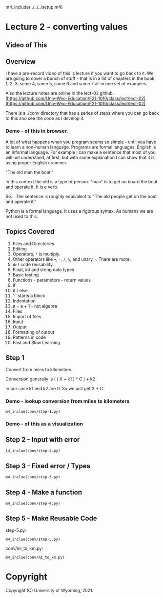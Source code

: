 
m4_include(../../../setup.m4)

# Lecture 2 - converting values

## Video of This 

## Overview

I have a pre-record video of this is lecture if you want to go back
to it.  We are going to cover a bunch of stuff - that is in
a lot of chapters in the book, 1, 2, 3, some 4, some 5, some 6 and
some 7 all in one set of examples.

Also the lecture notes are online in the lect-02 github.
[https://github.com/Univ-Wyo-Education/F21-1010/class/lect/lect-02](https://github.com/Univ-Wyo-Education/F21-1010/class/lect/lect-02)

There is a ./conv directory that has a series of steps where you can 
go back to this and see the code as I develop it.

### Demo - of this in browser.

A lot of what happens when you program seems so simple - until you
have to learn a non-human language.  Programs are formal languages.
English is an informal language.   For example I can make a sentence
that most of you will not understand, at first, but with some explanation
I can show that it is using proper English crammer.

"The old man the boat."

In this context the old is a type of person.  "man" is to get on board
the boat and operate it.  It is a verb.

So... The sentence is roughly equivalent to "The old people get on the
boat and operate it."

Python is a formal language.  It uses a rigorous syntax.   As humans
we are not used to this.  

## Topics Covered

1. Files and Directories
2. Editing
3. Operators, `*` is multiply.
4. Other operators like `+`, `-`, `/`, `%`, and unary `-`.  There are more.
5. `def` code reusability
6. Float, int and string data types
7. Basic testing
8. Functions - parameters - return values
9. if
10. if / else
11. ':' starts a block
12. Indentation
13. a = a + 1 - not algebra
14. Files
15. Import of files
16. Input
17. Output
18. Formatting of output
19. Patterns in code
20. Fast and Slow Learning


## Step 1

Convert from miles to kilometers.

Conversion generally is ( ( X + k1 ) * C ) + k2

In our case k1 and k2 are 0.  So we just get X * C

### Demo - lookup conversion from miles to kilometers

```
m4_inclue(conv/step-1.py)
```

### Demo - of this as a visualization



## Step 2 - Input with error

```
14_inclue(conv/step-2.py)
```

## Step 3 - Fixed error / Types

```
m4_inclue(conv/step-3.py)
```

## Step 4 - Make a function

```
m4_inclue(conv/step-4.py)
```

## Step 5 - Make Reusable Code

step-5.py:

```
m4_inclue(conv/step-5.py)
```

conv/mi_to_km.py:

```
m4_inclue(conv/mi_to_km.py)
```


# Copyright

Copyright (C) University of Wyoming, 2021.


